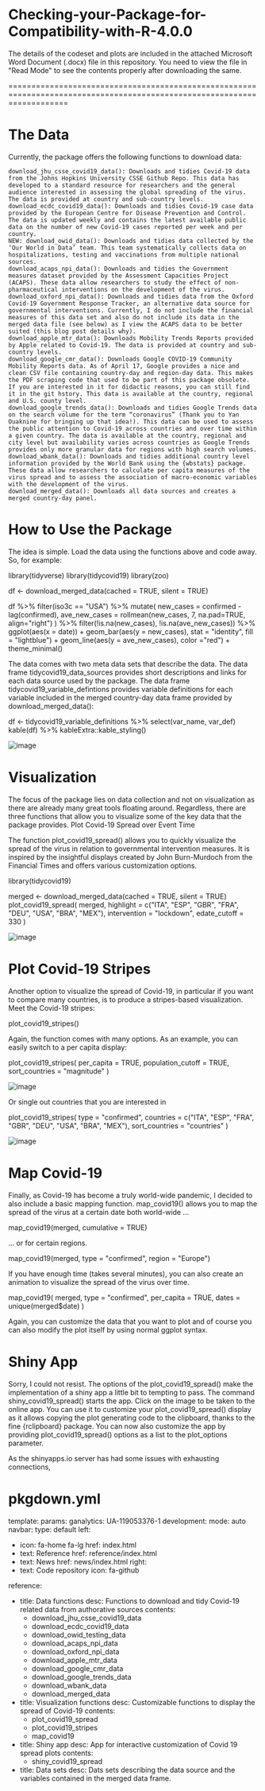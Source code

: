 # Checking-your-Package-for-Compatibility-with-R-4.0.0

The details of the codeset and plots are included in the attached Microsoft Word Document (.docx) file in this repository. 
You need to view the file in "Read Mode" to see the contents properly after downloading the same.


=========================================================================================================================

The Data
=============
Currently, the package offers the following functions to download data:

    download_jhu_csse_covid19_data(): Downloads and tidies Covid-19 data from the Johns Hopkins University CSSE Github Repo. This data has developed to a standard resource for researchers and the general audience interested in assessing the global spreading of the virus. The data is provided at country and sub-country levels.
    download_ecdc_covid19_data(): Downloads and tidies Covid-19 case data provided by the European Centre for Disease Prevention and Control. The data is updated weekly and contains the latest available public data on the number of new Covid-19 cases reported per week and per country.
    NEW: download_owid_data(): Downloads and tidies data collected by the ‘Our World in Data’ team. This team systematically collects data on hospitalizations, testing and vaccinations from multiple national sources.
    download_acaps_npi_data(): Downloads and tidies the Government measures dataset provided by the Assessment Capacities Project (ACAPS). These data allow researchers to study the effect of non-pharmaceutical interventions on the development of the virus.
    download_oxford_npi_data(): Downloads and tidies data from the Oxford Covid-19 Government Response Tracker, an alternative data source for governmental interventions. Currently, I do not include the financial measures of this data set and also do not include its data in the merged data file (see below) as I view the ACAPS data to be better suited (this blog post details why).
    download_apple_mtr_data(): Downloads Mobility Trends Reports provided by Apple related to Covid-19. The data is provided at country and sub-country levels.
    download_google_cmr_data(): Downloads Google COVID-19 Community Mobility Reports data. As of April 17, Google provides a nice and clean CSV file containing country-day and region-day data. This makes the PDF scraping code that used to be part of this package obsolete. If you are interested in it for didactic reasons, you can still find it in the git hstory. This data is available at the country, regional and U.S. county level.
    download_google_trends_data(): Downloads and tidies Google Trends data on the search volume for the term “coronavirus” (Thank you to Yan Ouaknine for bringing up that idea!). This data can be used to assess the public attention to Covid-19 across countries and over time within a given country. The data is available at the country, regional and city level but availability varies across countries as Google Trends provides only more granular data for regions with high search volumes.
    download_wbank_data(): Downloads and tidies additional country level information provided by the World Bank using the {wbstats} package. These data allow researchers to calculate per capita measures of the virus spread and to assess the association of macro-economic variables with the development of the virus.
    download_merged_data(): Downloads all data sources and creates a merged country-day panel.

How to Use the Package
========================
The idea is simple. Load the data using the functions above and code away. So, for example:

library(tidyverse)
library(tidycovid19)
library(zoo)

df <- download_merged_data(cached = TRUE, silent = TRUE)

df %>%
  filter(iso3c == "USA") %>%
  mutate(
    new_cases = confirmed - lag(confirmed),
    ave_new_cases = rollmean(new_cases, 7, na.pad=TRUE, align="right")
  ) %>%
  filter(!is.na(new_cases), !is.na(ave_new_cases)) %>%
  ggplot(aes(x = date)) +
  geom_bar(aes(y = new_cases), stat = "identity", fill = "lightblue") +
  geom_line(aes(y = ave_new_cases), color ="red") +
  theme_minimal()

The data comes with two meta data sets that describe the data. The data frame tidycovid19_data_sources provides short descriptions and links for each data source used by the package. The data frame tidycovid19_variable_defintions provides variable definitions for each variable included in the merged country-day data frame provided by download_merged_data():

df <- tidycovid19_variable_definitions %>%
  select(var_name, var_def)
kable(df) %>% kableExtra::kable_styling()


![image](https://user-images.githubusercontent.com/26252963/133880542-48d85e9d-fca5-4c7a-80b5-4cb61f03e365.png)



Visualization
===============
The focus of the package lies on data collection and not on visualization as there are already many great tools floating around. Regardless, there are three functions that allow you to visualize some of the key data that the package provides.
Plot Covid-19 Spread over Event Time

The function plot_covid19_spread() allows you to quickly visualize the spread of the virus in relation to governmental intervention measures. It is inspired by the insightful displays created by John Burn-Murdoch from the Financial Times and offers various customization options.



library(tidycovid19)

merged <- download_merged_data(cached = TRUE, silent = TRUE)
plot_covid19_spread(
  merged, highlight = c("ITA", "ESP", "GBR", "FRA", "DEU", "USA", "BRA", "MEX"),
  intervention = "lockdown", edate_cutoff = 330
)

![image](https://user-images.githubusercontent.com/26252963/133880599-4dd778c2-4b16-4428-965c-5cf0ad2e1a7b.png)


Plot Covid-19 Stripes
========================
Another option to visualize the spread of Covid-19, in particular if you want to compare many countries, is to produce a stripes-based visualization. Meet the Covid-19 stripes:

plot_covid19_stripes()

Again, the function comes with many options. As an example, you can easily switch to a per capita display:

plot_covid19_stripes(
  per_capita = TRUE, 
  population_cutoff = TRUE, 
  sort_countries = "magnitude"
)

![image](https://user-images.githubusercontent.com/26252963/133880629-6d8547e8-2791-4307-8040-8e6f73edf052.png)


Or single out countries that you are interested in

plot_covid19_stripes(
  type = "confirmed", 
  countries = c("ITA", "ESP", "FRA", "GBR", "DEU", "USA", "BRA", "MEX"),
  sort_countries = "countries"
)

![image](https://user-images.githubusercontent.com/26252963/133880645-2f29c6a7-48e8-4890-ae4f-7936d6553876.png)


Map Covid-19
=============

Finally, as Covid-19 has become a truly world-wide pandemic, I decided to also include a basic mapping function. map_covid19() allows you to map the spread of the virus at a certain date both world-wide …

map_covid19(merged, cumulative = TRUE)

… or for certain regions.

map_covid19(merged, type = "confirmed", region = "Europe") 

If you have enough time (takes several minutes), you can also create an animation to visualize the spread of the virus over time.

map_covid19(
  merged, type = "confirmed", per_capita = TRUE, dates = unique(merged$date)
)

Again, you can customize the data that you want to plot and of course you can also modify the plot itself by using normal ggplot syntax.

Shiny App
=============
Sorry, I could not resist. The options of the plot_covid19_spread() make the implementation of a shiny app a little bit to tempting to pass. The command shiny_covid19_spread() starts the app. Click on the image to be taken to the online app. You can use it to customize your plot_covid19_spread() display as it allows copying the plot generating code to the clipboard, thanks to the fine {rclipboard} package. You can now also customize the app by providing plot_covid19_spread() options as a list to the plot_options parameter.



As the shinyapps.io server has had some issues with exhausting connections, 

pkgdown.yml
================

template:
  params:
    ganalytics: UA-119053376-1
development:
  mode: auto
navbar:
  type: default
  left:
  - icon: fa-home fa-lg
    href: index.html
  - text: Reference
    href: reference/index.html
  - text: News
    href: news/index.html
  right:
  - text: Code repository
    icon: fa-github
    

reference:
- title: Data functions
  desc: Functions to download and tidy Covid-19 related data from authorative sources
  contents:
  - download_jhu_csse_covid19_data
  - download_ecdc_covid19_data
  - download_owid_testing_data
  - download_acaps_npi_data
  - download_oxford_npi_data
  - download_apple_mtr_data
  - download_google_cmr_data
  - download_google_trends_data
  - download_wbank_data
  - download_merged_data
- title: Visualization functions
  desc: Customizable functions to display the spread of Covid-19
  contents:
  - plot_covid19_spread
  - plot_covid19_stripes
  - map_covid19
- title: Shiny app
  desc: App for interactive customization of Covid 19 spread plots
  contents:
  - shiny_covid19_spread
- title: Data sets
  desc: Dats sets describing the data source and the variables contained in the merged data frame.
